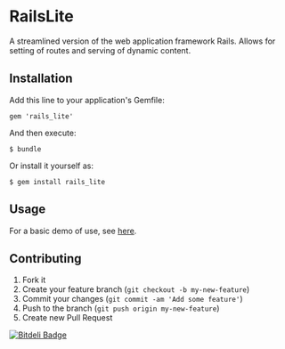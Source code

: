 # RailsLite

A streamlined version of the web application framework Rails. Allows for setting of routes and serving of dynamic content.

## Installation

Add this line to your application's Gemfile:

    gem 'rails_lite'

And then execute:

    $ bundle

Or install it yourself as:

    $ gem install rails_lite

## Usage

For a basic demo of use, see [here](https://github.com/imurchie/rails_lite_demo_app).

## Contributing

1. Fork it
2. Create your feature branch (`git checkout -b my-new-feature`)
3. Commit your changes (`git commit -am 'Add some feature'`)
4. Push to the branch (`git push origin my-new-feature`)
5. Create new Pull Request


[![Bitdeli Badge](https://d2weczhvl823v0.cloudfront.net/imurchie/rails_lite/trend.png)](https://bitdeli.com/free "Bitdeli Badge")

